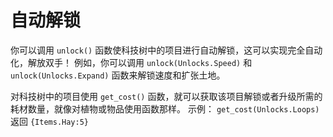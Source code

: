 # 自动解锁
你可以调用 `unlock()` 函数使科技树中的项目进行自动解锁，这可以实现完全自动化，解放双手！
例如，你可以调用 `unlock(Unlocks.Speed)` 和 `unlock(Unlocks.Expand)` 函数来解锁速度和扩张土地。

对科技树中的项目使用 `get_cost()` 函数，就可以获取该项目解锁或者升级所需的耗材数量，就像对植物或物品使用函数那样。
示例：
`get_cost(Unlocks.Loops)`
返回 `{Items.Hay:5}`
